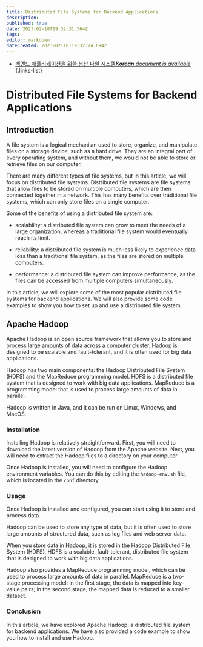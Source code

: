 ```yaml
---
title: Distributed File Systems for Backend Applications
description: 
published: true
date: 2023-02-18T19:32:31.564Z
tags: 
editor: markdown
dateCreated: 2023-02-18T19:32:24.694Z
---
```


- [백엔드 애플리케이션을 위한 분산 파일 시스템***Korean** document is available*](/ko/Knowledge-base/Backend/distributed-file-systems-for-backend-applications)
{.links-list}


# Distributed File Systems for Backend Applications

## Introduction

A file system is a logical mechanism used to store, organize, and manipulate files on a storage device, such as a hard drive. They are an integral part of every operating system, and without them, we would not be able to store or retrieve files on our computer. 

There are many different types of file systems, but in this article, we will focus on distributed file systems. Distributed file systems are file systems that allow files to be stored on multiple computers, which are then connected together in a network. This has many benefits over traditional file systems, which can only store files on a single computer. 

Some of the benefits of using a distributed file system are:

- scalability: a distributed file system can grow to meet the needs of a large organization, whereas a traditional file system would eventually reach its limit.

- reliability: a distributed file system is much less likely to experience data loss than a traditional file system, as the files are stored on multiple computers.

- performance: a distributed file system can improve performance, as the files can be accessed from multiple computers simultaneously.

In this article, we will explore some of the most popular distributed file systems for backend applications. We will also provide some code examples to show you how to set up and use a distributed file system.

## Apache Hadoop 

Apache Hadoop is an open source framework that allows you to store and process large amounts of data across a computer cluster. Hadoop is designed to be scalable and fault-tolerant, and it is often used for big data applications. 

Hadoop has two main components: the Hadoop Distributed File System (HDFS) and the MapReduce programming model. HDFS is a distributed file system that is designed to work with big data applications. MapReduce is a programming model that is used to process large amounts of data in parallel. 

Hadoop is written in Java, and it can be run on Linux, Windows, and MacOS. 

### Installation

Installing Hadoop is relatively straightforward. First, you will need to download the latest version of Hadoop from the Apache website. Next, you will need to extract the Hadoop files to a directory on your computer. 

Once Hadoop is installed, you will need to configure the Hadoop environment variables. You can do this by editing the `hadoop-env.sh` file, which is located in the `conf` directory. 

### Usage

Once Hadoop is installed and configured, you can start using it to store and process data. 

Hadoop can be used to store any type of data, but it is often used to store large amounts of structured data, such as log files and web server data. 

When you store data in Hadoop, it is stored in the Hadoop Distributed File System (HDFS). HDFS is a scalable, fault-tolerant, distributed file system that is designed to work with big data applications. 

Hadoop also provides a MapReduce programming model, which can be used to process large amounts of data in parallel. MapReduce is a two-stage processing model: in the first stage, the data is mapped into key-value pairs; in the second stage, the mapped data is reduced to a smaller dataset. 

### Conclusion

In this article, we have explored Apache Hadoop, a distributed file system for backend applications. We have also provided a code example to show you how to install and use Hadoop.